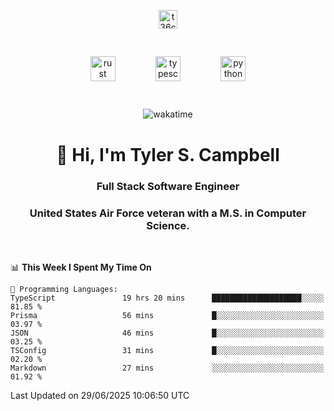 <p align="center">
<a href="https://www.linkedin.com/in/t36campbell" target="blank"><img align="center" src="https://ik.imagekit.io/t36campbell/Portfolio/linkedin.png.original_m8bbGgPh6.png" alt="t36campbell" height="30" width="30" /></a>
</p>
<p align="center">
    <img src="https://rustacean.net/assets/rustacean-orig-noshadow.svg" alt="rust" width="40" height="40" style="margin: 6%;" />
    <img src="https://cdn.worldvectorlogo.com/logos/typescript.svg" alt="typescript" width="40" height="40" style="margin: 6%;" />
    <img src="https://cdn.worldvectorlogo.com/logos/python-5.svg" alt="python" width="40" height="40" style="margin: 6%;" />
</p>
<div align="center">
  
  ![wakatime](https://wakatime.com/badge/user/738aac7f-8868-4bc3-a1df-4c36703ee4b6.svg)
  
</div>

<h1 align="center">👋 Hi, I'm Tyler S. Campbell</h1>
<h3 align="center">Full Stack Software Engineer</h3>
<h3 align="center">United States Air Force veteran with a M.S. in Computer Science.</h3>
<br>

<!--START_SECTION:waka-->
📊 **This Week I Spent My Time On** 

```text
💬 Programming Languages: 
TypeScript               19 hrs 20 mins      ████████████████████░░░░░   81.85 % 
Prisma                   56 mins             █░░░░░░░░░░░░░░░░░░░░░░░░   03.97 % 
JSON                     46 mins             █░░░░░░░░░░░░░░░░░░░░░░░░   03.25 % 
TSConfig                 31 mins             █░░░░░░░░░░░░░░░░░░░░░░░░   02.20 % 
Markdown                 27 mins             ░░░░░░░░░░░░░░░░░░░░░░░░░   01.92 % 
```


 Last Updated on 29/06/2025 10:06:50 UTC
<!--END_SECTION:waka-->
